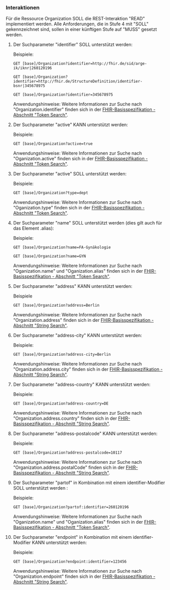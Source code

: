 ### Interaktionen

Für die Ressource Organization SOLL die REST-Interaktion "READ" implementiert werden.
Alle Anforderungen, die in Stufe 4 mit "SOLL" gekennzeichnet sind, sollen in einer künftigen Stufe auf "MUSS" gesetzt werden.

1. Der Suchparameter "identifier" SOLL unterstützt werden:

    Beispiele:

    ```GET [base]/Organization?identifier=http://fhir.de/sid/arge-ik/iknr|260120196```

    ```GET [base]/Organization?identifier=http://fhir.de/StructureDefinition/identifier-bsnr|345678975```

    ```GET [base]/Organization?identifier=345678975```

    Anwendungshinweise: Weitere Informationen zur Suche nach "Organization.identifier" finden sich in der [FHIR-Basisspezifikation - Abschnitt "Token Search"](https://hl7.org/fhir/R4/search.html#token).

1. Der Suchparameter "active" KANN unterstützt werden:

    Beispiele:

    ```GET [base]/Organization?active=true```

    Anwendungshinweise: Weitere Informationen zur Suche nach "Oganization.active" finden sich in der [FHIR-Basisspezifikation - Abschnitt "Token Search"](https://hl7.org/fhir/R4/search.html#token).

1. Der Suchparameter "active" SOLL unterstützt werden:

    Beispiele:

    ```GET [base]/Organization?type=dept```

    Anwendungshinweise: Weitere Informationen zur Suche nach "Oganization.type" finden sich in der [FHIR-Basisspezifikation - Abschnitt "Token Search"](https://hl7.org/fhir/R4/search.html#token).

1. Der Suchparameter "name" SOLL unterstützt werden (dies gilt auch für das Element .alias):

    Beispiele:

    ```GET [base]/Organization?name=FA-Gynäkologie```

    ```GET [base]/Organization?name=GYN```

    Anwendungshinweise: Weitere Informationen zur Suche nach "Oganization.name" und "Oganization.alias" finden sich in der [FHIR-Basisspezifikation - Abschnitt "Token Search"](https://hl7.org/fhir/R4/search.html#token).

1. Der Suchparameter "address" KANN unterstützt werden:

    Beispiele

    ```GET [base]/Organization?address=Berlin```

    Anwendungshinweise: Weitere Informationen zur Suche nach "Organization.address" finden sich in der [FHIR-Basisspezifikation - Abschnitt "String Search"](https://hl7.org/fhir/R4/search.html#string).


1. Der Suchparameter "address-city" KANN unterstützt werden:

    Beispiele:

    ```GET [base]/Organization?address-city=Berlin```

    Anwendungshinweise: Weitere Informationen zur Suche nach "Organization.address.city" finden sich in der [FHIR-Basisspezifikation - Abschnitt "String Search"](https://hl7.org/fhir/R4/search.html#string).

1. Der Suchparameter "address-country" KANN unterstützt werden:

    Beispiele:

    ```GET [base]/Organization?address-country=DE```

    Anwendungshinweise: Weitere Informationen zur Suche nach "Organization.address.country" finden sich in der [FHIR-Basisspezifikation - Abschnitt "String Search"](https://hl7.org/fhir/R4/search.html#string).


1. Der Suchparameter "address-postalcode" KANN unterstützt werden:

    Beispiele:

    ```GET [base]/Organization?address-postalcode=10117```

    Anwendungshinweise: Weitere Informationen zur Suche nach "Organization.address.postalCode" finden sich in der [FHIR-Basisspezifikation - Abschnitt "String Search"](https://hl7.org/fhir/R4/search.html#string).


1. Der Suchparameter "partof" in Kombination mit einem identifier-Modifier SOLL unterstützt werden :

    Beispiele:

    ```GET [base]/Organization?partof:identifier=260120196```

    Anwendungshinweise: Weitere Informationen zur Suche nach "Oganization.name" und "Oganization.alias" finden sich in der [FHIR-Basisspezifikation - Abschnitt "Token Search"](https://hl7.org/fhir/R4/search.html#token).

1. Der Suchparameter "endpoint" in Kombination mit einem identifier-Modifier KANN unterstützt werden:

    Beispiele:

    ```GET [base]/Organization?endpoint:identifier=123456```

    Anwendungshinweise: Weitere Informationen zur Suche nach "Organization.endpoint" finden sich in der [FHIR-Basisspezifikation - Abschnitt "String Search"](https://hl7.org/fhir/R4/search.html#string).

